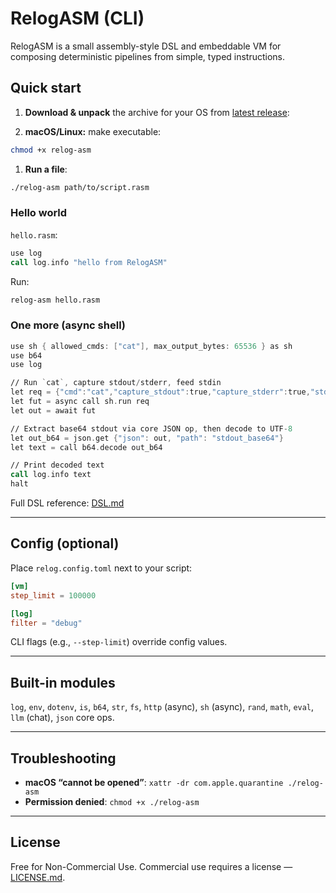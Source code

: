 # RelogASM (CLI)

RelogASM is a small assembly-style DSL and embeddable VM for composing deterministic pipelines from simple, typed instructions. 

## Quick start

1. **Download & unpack** the archive for your OS from [latest release](https://github.com/relogrun/relog-asm/releases/latest):

2. **macOS/Linux:** make executable:

```bash
chmod +x relog-asm
```

1. **Run a file**:

```bash
./relog-asm path/to/script.rasm
```

### Hello world

`hello.rasm`:

```asm
use log
call log.info "hello from RelogASM"
```

Run:

```bash
relog-asm hello.rasm
```

### One more (async shell)

```asm
use sh { allowed_cmds: ["cat"], max_output_bytes: 65536 } as sh
use b64
use log

// Run `cat`, capture stdout/stderr, feed stdin
let req = {"cmd":"cat","capture_stdout":true,"capture_stderr":true,"stdin_utf8":"hello"}
let fut = async call sh.run req
let out = await fut

// Extract base64 stdout via core JSON op, then decode to UTF-8
let out_b64 = json.get {"json": out, "path": "stdout_base64"}
let text = call b64.decode out_b64

// Print decoded text
call log.info text
halt
```

Full DSL reference: [DSL.md](./DSL.md)

---

## Config (optional)

Place `relog.config.toml` next to your script:

```toml
[vm]
step_limit = 100000

[log]
filter = "debug"
```

CLI flags (e.g., `--step-limit`) override config values.

---

## Built-in modules

`log`, `env`, `dotenv`, `is`, `b64`, `str`, `fs`, `http` (async), `sh` (async), `rand`, `math`, `eval`, `llm` (chat), `json` core ops.

---

## Troubleshooting

* **macOS “cannot be opened”**:
  `xattr -dr com.apple.quarantine ./relog-asm`
* **Permission denied**:
  `chmod +x ./relog-asm`

---

## License

Free for Non-Commercial Use. Commercial use requires a license — [LICENSE.md](./LICENSE.md).
